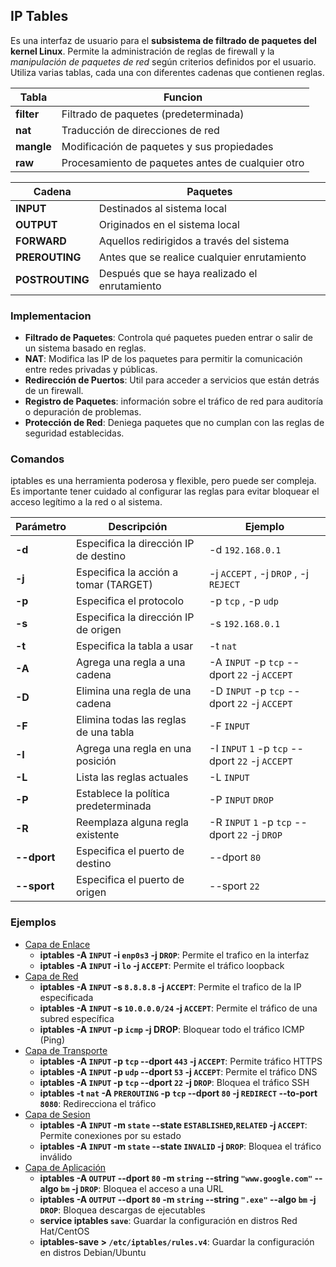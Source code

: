 ## IP Tables

Es una interfaz de usuario para el __subsistema de filtrado de paquetes del kernel Linux__. Permite la administración de reglas de firewall y la _manipulación de paquetes de red_ según criterios definidos por el usuario. Utiliza varias tablas, cada una con diferentes cadenas que contienen reglas.

| Tabla | Funcion | 
|-|-|
| __filter__ | Filtrado de paquetes (predeterminada) |
| __nat__ | Traducción de direcciones de red |
| __mangle__ | Modificación de paquetes y sus propiedades |
| __raw__ | Procesamiento de paquetes antes de cualquier otro |

| Cadena | Paquetes | 
|-|-|
| __INPUT__ | Destinados al sistema local |
| __OUTPUT__ | Originados en el sistema local |
| __FORWARD__ | Aquellos redirigidos a través del sistema |
| __PREROUTING__ | Antes que se realice cualquier enrutamiento |
| __POSTROUTING__ | Después que se haya realizado el enrutamiento |

### Implementacion

* __Filtrado de Paquetes__: Controla qué paquetes pueden entrar o salir de un sistema basado en reglas.
* __NAT__: Modifica las IP de los paquetes para permitir la comunicación entre redes privadas y públicas.
* __Redirección de Puertos__: Util para acceder a servicios que están detrás de un firewall.
* __Registro de Paquetes__: información sobre el tráfico de red para auditoría o depuración de problemas.
* __Protección de Red__: Deniega paquetes que no cumplan con las reglas de seguridad establecidas.

### Comandos

iptables es una herramienta poderosa y flexible, pero puede ser compleja. Es importante tener cuidado al configurar las reglas para evitar bloquear el acceso legítimo a la red o al sistema.

| Parámetro| Descripción | Ejemplo |
|-|-|-|
| __-d__ | Especifica la dirección IP de destino | -d `192.168.0.1` |
| __-j__ | Especifica la acción a tomar (TARGET) | -j `ACCEPT` , -j `DROP` , -j `REJECT`|
| __-p__ | Especifica el protocolo | -p `tcp` , -p `udp`|
| __-s__ | Especifica la dirección IP de origen | -s `192.168.0.1`|
| __-t__ | Especifica la tabla a usar | -t `nat` |
| __-A__ | Agrega una regla a una cadena | -A `INPUT` -p `tcp` --dport `22` -j `ACCEPT` |
| __-D__ | Elimina una regla de una cadena | -D `INPUT` -p `tcp` --dport `22` -j `ACCEPT`|
| __-F__ | Elimina todas las reglas de una tabla | -F `INPUT`|
| __-I__ | Agrega una regla en una posición | -I `INPUT` `1` -p `tcp` --dport `22` -j `ACCEPT` |
| __-L__ | Lista las reglas actuales | -L `INPUT`|
| __-P__ | Establece la política predeterminada | -P `INPUT` `DROP`|
| __-R__ | Reemplaza alguna regla existente | -R `INPUT` `1` -p `tcp` --dport `22` -j `DROP`|
| __--dport__ | Especifica el puerto de destino | --dport `80` |
| __--sport__ | Especifica el puerto de origen | --sport `22`|

### Ejemplos

* [Capa de Enlace](./osi.md)
   * __iptables -A `INPUT` -i `enp0s3` -j `DROP`__: Permite el trafico en la interfaz
   * __iptables -A `INPUT` -i `lo` -j `ACCEPT`__: Permite el tráfico loopback
* [Capa de Red](./osi.md)
   * __iptables -A `INPUT` -s `8.8.8.8` -j `ACCEPT`__: Permite el trafico de la IP especificada
   * __iptables -A `INPUT` -s `10.0.0.0/24` -j `ACCEPT`__: Permite el tráfico de una subred específica
   * __iptables -A `INPUT` -p `icmp` -j DROP__: Bloquear todo el tráfico ICMP (Ping)
* [Capa de Transporte](./osi.md)
   * __iptables -A `INPUT` -p `tcp` --dport `443` -j `ACCEPT`__: Permite tráfico HTTPS
   * __iptables -A `INPUT` -p `udp` --dport `53` -j `ACCEPT`__: Permite el tráfico DNS
   * __iptables -A `INPUT` -p `tcp` --dport `22` -j `DROP`__: Bloquea el tráfico SSH
   * __iptables -t `nat` -A `PREROUTING` -p `tcp` --dport `80` -j `REDIRECT` --to-port `8080`__: Redirecciona el tráfico
* [Capa de Sesion](./osi.md)
   * __iptables -A `INPUT` -m `state` --state `ESTABLISHED`,`RELATED` -j `ACCEPT`__: Permite conexiones por su estado
   * __iptables -A `INPUT` -m `state` --state `INVALID` -j `DROP`__: Bloquea el tráfico inválido
* [Capa de Aplicación](./osi.md)
   * __iptables -A `OUTPUT` --dport `80` -m `string` --string `"www.google.com"` --algo `bm` -j `DROP`__: Bloquea el acceso a una URL
   * __iptables -A `OUTPUT` --dport `80` -m `string` --string `".exe"` --algo `bm` -j `DROP`__: Bloquea descargas de ejecutables
   * __service iptables `save`__: Guardar la configuración en distros Red Hat/CentOS
   * __iptables-save > `/etc/iptables/rules.v4`__: Guardar la configuración en distros Debian/Ubuntu